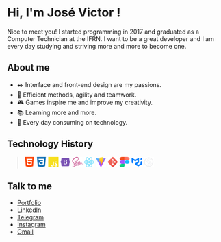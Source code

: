 # Hi, I'm José Victor !

Nice to meet you! I started programming in 2017 and graduated as a Computer Technician at the IFRN. I want to be a great developer and I am every day studying and striving more and more to become one.

## About me

- ✒️ Interface and front-end design are my passions.
- 💪 Efficient methods, agility and teamwork.
- 🎮 Games inspire me and improve my creativity.
- 📚 Learning more and more.
- 🤖 Every day consuming on technology.

## Technology History

> <img title="HTML5" src="./icons/html5.svg" width="24px" height="24px">
> <img title="CSS3" src="./icons/css3.svg" width="24px" height="24px">
> <img title="JavaScript" src="./icons/javascript.svg" width="24px" height="24px">
> <img title="Bootstrap" src="./icons/bootstrap.svg" width="24px" height="24px">
> <img title="SASS" src="./icons/sass.svg" width="24px" height="24px">
> <img title="React" src="./icons/react.svg" width="24px" height="24px">
> <img title="Vite" src="./icons/vite.svg" width="24px" height="24px">
> <img title="Git" src="./icons/git.svg" width="24px" height="24px">
> <img title="Figma" src="./icons/figma.svg" width="24px" height="24px">
> <img title="MaterialUI" src="./icons/material-ui.svg" width="24px" height="24px">
> <img title="Stiches" src="./icons/stitches.svg" width="24px" height="24px">

## Talk to me

- <a href="https://www.josevictor.dev/" target="_blank">Portfolio</a>
- <a href="https://www.linkedin.com/in/jos%C3%A9-victor-dev/" target="_blank">LinkedIn</a>
- <a href="https://t.me/VictorMedeirosDev" target="_blank">Telegram</a>
- <a href="https://www.instagram.com/victor_mdrss/" target="_blank">Instagram</a>
- <a href="mailto:josevictordev@gmail.com?subject=Hello" target="_blank">Gmail</a>
